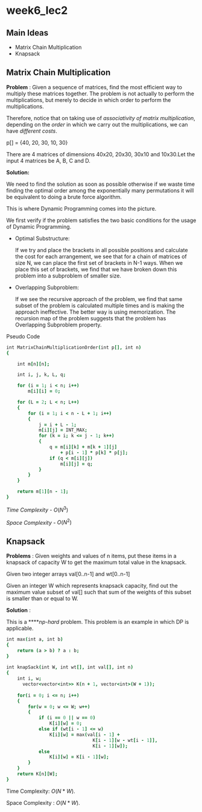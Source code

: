 # week6_lec2

## Main Ideas

- Matrix Chain Multiplication
- Knapsack

## Matrix Chain Multiplication

**Problem** : Given a sequence of matrices, find the most efficient way to multiply these matrices together. The problem is not actually to perform the multiplications, but merely to decide in which order to perform the multiplications.

Therefore, notice that on taking use of *associativity of matrix multiplication*, depending on the *order* in which we carry out the multiplications, we can have *different costs*.

p[] = {40, 20, 30, 10, 30}

There are 4 matrices of dimensions 40x20, 20x30, 30x10 and 10x30.Let the input 4 matrices be A, B, C and D.

**Solution:** 

We need to find the solution as soon as possible otherwise if we waste time finding the optimal order among the exponentially many permutations it will be equivalent to doing a brute force algorithm.

This is where Dynamic Programming comes into the picture.

We first verify if the problem satisfies the two basic conditions for the usage of Dynamic Programming.

- Optimal Substructure:
    
    If we try and place the brackets in all possible positions and calculate the cost for each arrangement, we see that for a chain of matrices of size N, we can place the first set of brackets in N-1 ways. When we place this set of brackets, we find that we have broken down this problem into a subproblem of smaller size.
    
- Overlapping Subproblem:
    
    If we see the recursive approach of the problem, we find that same subset of the problem is calculated multiple times and is making the approach ineffective. The better way is using memorization. The recursion map of the problem suggests that the problem has Overlapping Subproblem property.
    

Pseudo Code

```coffeescript
int MatrixChainMultiplicationOrder(int p[], int n)
{

    int m[n][n];

    int i, j, k, L, q;

    for (i = 1; i < n; i++)
        m[i][i] = 0;

    for (L = 2; L < n; L++)
    {
        for (i = 1; i < n - L + 1; i++)
        {
            j = i + L - 1;
            m[i][j] = INT_MAX;
            for (k = i; k <= j - 1; k++)
            {
                q = m[i][k] + m[k + 1][j]
                    + p[i - 1] * p[k] * p[j];
                if (q < m[i][j])
                    m[i][j] = q;
            }
        }
    }

    return m[1][n - 1];
}
```

*Time Complexity -* $O(N^3)$

*Space Complexity -* $O(N^2)$

## Knapsack

**Problems** : Given weights and values of n items, put these items in a knapsack of capacity W to get the maximum total value in the knapsack.

Given two integer arrays val[0..n-1] and wt[0..n-1]

Given an integer W which represents knapsack capacity, find out the maximum value subset of val[] such that sum of the weights of this subset is smaller than or equal to W.

**Solution** : 

This is a *****np-hard* problem. This problem is an example in which DP is applicable.

```coffeescript
int max(int a, int b)
{
    return (a > b) ? a : b;
}
 
int knapSack(int W, int wt[], int val[], int n)
{
    int i, w;
      vector<vector<int>> K(n + 1, vector<int>(W + 1));
 
    for(i = 0; i <= n; i++)
    {
        for(w = 0; w <= W; w++)
        {
            if (i == 0 || w == 0)
                K[i][w] = 0;
            else if (wt[i - 1] <= w)
                K[i][w] = max(val[i - 1] +
                                K[i - 1][w - wt[i - 1]],
                                K[i - 1][w]);
            else
                K[i][w] = K[i - 1][w];
        }
    }
    return K[n][W];
}
```

Time Complexity: $O(N*W).$

Space Complexity : $O(N*W).$